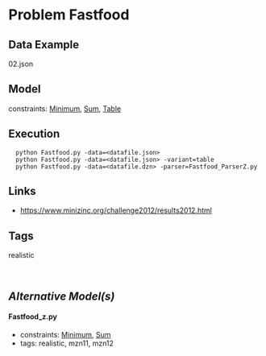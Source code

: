 # Problem Fastfood

## Data Example
  02.json

## Model
  constraints: [Minimum](http://pycsp.org/documentation/constraints/Minimum), [Sum](http://pycsp.org/documentation/constraints/Sum), [Table](http://pycsp.org/documentation/constraints/Table)

## Execution
```
  python Fastfood.py -data=<datafile.json>
  python Fastfood.py -data=<datafile.json> -variant=table
  python Fastfood.py -data=<datafile.dzn> -parser=Fastfood_ParserZ.py
```

## Links
  - https://www.minizinc.org/challenge2012/results2012.html

## Tags
  realistic

<br />

## _Alternative Model(s)_

#### Fastfood_z.py
 - constraints: [Minimum](http://pycsp.org/documentation/constraints/Minimum), [Sum](http://pycsp.org/documentation/constraints/Sum)
 - tags: realistic, mzn11, mzn12
